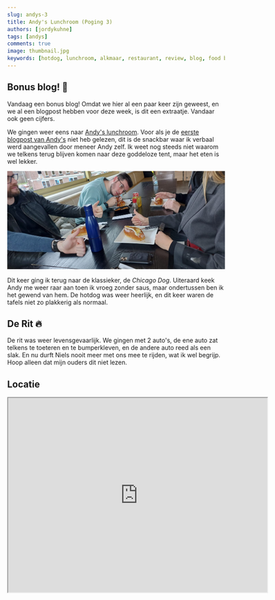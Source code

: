 ```yaml
---
slug: andys-3
title: Andy's Lunchroom (Poging 3)
authors: [jordykuhne]
tags: [andys]
comments: true
image: thumbnail.jpg
keywords: [hotdog, lunchroom, alkmaar, restaurant, review, blog, food blog, verbaal aangevallen]
---
```


## Bonus blog! 🎉

Vandaag een bonus blog!
Omdat we hier al een paar keer zijn geweest,
en we al een blogpost hebben voor deze week,
is dit een extraatje. Vandaar ook geen cijfers.

We gingen weer eens naar [Andy's lunchroom](https://www.andyslunchroom.nl/).
Voor als je de [eerste blogpost van Andy's](/andys) niet heb gelezen,
dit is de snackbar waar ik verbaal werd aangevallen door meneer Andy zelf.
Ik weet nog steeds niet waarom we telkens terug blijven komen naar deze goddeloze tent, maar het eten is wel lekker.

![andys lunchroom](thumbnail.jpg)

<!-- truncate -->

Dit keer ging ik terug naar de klassieker, de *Chicago Dog*. Uiteraard keek Andy me weer raar aan toen ik vroeg zonder saus,
maar ondertussen ben ik het gewend van hem. De hotdog was weer heerlijk, en dit keer waren de tafels niet zo plakkerig als normaal.

## De Rit 🔥

De rit was weer levensgevaarlijk. We gingen met 2 auto's,
de ene auto zat telkens te toeteren en te bumperkleven,
en de andere auto reed als een slak.
En nu durft Niels nooit meer met ons mee te rijden, wat ik wel begrijp.
Hoop alleen dat mijn ouders dit niet lezen.


## Locatie

<iframe src="https://www.google.com/maps/embed?pb=!1m18!1m12!1m3!1d2415.013394132842!2d4.760620061046338!3d52.643738891529686!2m3!1f0!2f0!3f0!3m2!1i1024!2i768!4f13.1!3m3!1m2!1s0x47cf56515f56bf93%3A0xfa19c20dc6e7dfa2!2sAndy&#39;s%20Cafetaria!5e0!3m2!1snl!2snl!4v1727825716971!5m2!1snl!2snl" width="600" height="450" allowfullscreen="" loading="lazy" referrerpolicy="no-referrer-when-downgrade"></iframe>

